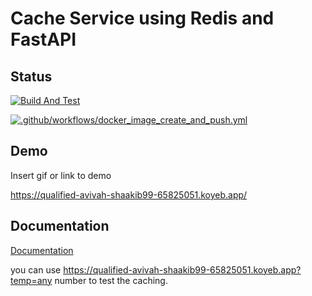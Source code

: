 
# Cache Service using Redis and FastAPI


## Status
[![Build And Test](https://github.com/shaakib99/cache-fastapi/actions/workflows/build_and_test.yml/badge.svg)](https://github.com/shaakib99/cache-fastapi/actions/workflows/build_and_test.yml)

[![.github/workflows/docker_image_create_and_push.yml](https://github.com/shaakib99/cache-fastapi/actions/workflows/docker_image_create_and_push.yml/badge.svg)](https://github.com/shaakib99/cache-fastapi/actions/workflows/docker_image_create_and_push.yml)

## Demo

Insert gif or link to demo

https://qualified-avivah-shaakib99-65825051.koyeb.app/
## Documentation

[Documentation](https://qualified-avivah-shaakib99-65825051.koyeb.app)

you can use https://qualified-avivah-shaakib99-65825051.koyeb.app?temp=any number to test the caching.

